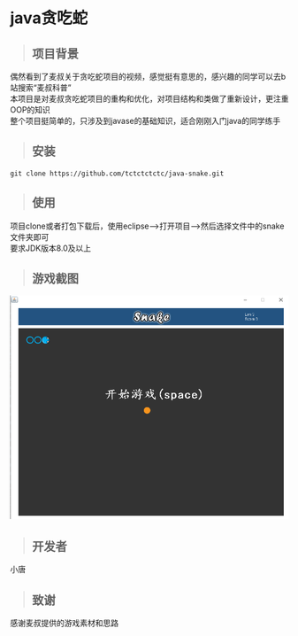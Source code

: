 # java贪吃蛇  

> ## 项目背景  

  偶然看到了麦叔关于贪吃蛇项目的视频，感觉挺有意思的，感兴趣的同学可以去b站搜索“麦叔科普”  
  本项目是对麦叔贪吃蛇项目的重构和优化，对项目结构和类做了重新设计，更注重OOP的知识  
  整个项目挺简单的，只涉及到javase的基础知识，适合刚刚入门java的同学练手

> ## 安装
  ```git
  git clone https://github.com/tctctctctc/java-snake.git
  ```

> ## 使用
  项目clone或者打包下载后，使用eclipse-->打开项目-->然后选择文件中的snake文件夹即可  
  要求JDK版本8.0及以上
  
> ## 游戏截图
  ![游戏截图](/img/snake.png)
  
> ## 开发者
  小唐

> ## 致谢
  感谢麦叔提供的游戏素材和思路
  
  